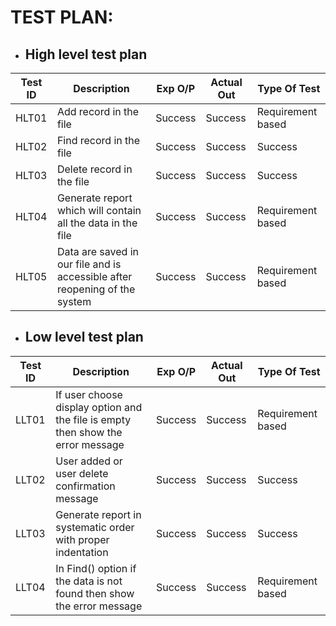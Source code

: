 # TEST PLAN:
  * ## High level test plan
| **Test ID** | **Description**            | **Exp O/P** | **Actual Out** |**Type Of Test**  |    
|-------------|----------------------------|-------------|----------------|------------------|
| HLT01 |Add record in the file|Success| Success |Requirement based |
| HLT02 |Find record in the file|Success|Success |Success|Requirement based|
| HLT03 |Delete record in the file|Success|Success |Success|Requirement based|
| HLT04 |Generate report which will contain all the data in the file |Success|Success|Requirement based|
| HLT05 | Data are saved in our file and is accessible after reopening of the system|Success|Success|Requirement based|

  * ## Low level test plan
| **Test ID** | **Description**            | **Exp O/P** | **Actual Out** |**Type Of Test**  |    
|-------------|----------------------------|-------------|----------------|------------------|
| LLT01 |If user choose display option and the file is empty then show the error message |Success| Success |Requirement based |
| LLT02 |User added or user delete confirmation message |Success|Success |Success|Requirement based|
| LLT03 |Generate report in systematic order with proper indentation |Success|Success |Success|Requirement based|
| LLT04 |In Find() option if the data is not found then show the error message |Success|Success|Requirement based|
